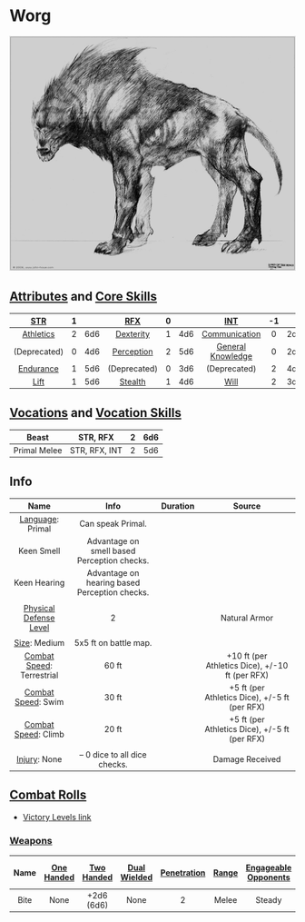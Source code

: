 # Worg

![img](./Worg.png)

## [Attributes](./../../../../../CoreRules/GeneralRules/Attributes.md) and [Core Skills](./../../../../../CoreRules/GeneralRules/CoreSkills.md)

|  [STR](./../../../../../CoreRules/GeneralRules/Attributes.md#strength-str)  | 1 |    |    [RFX](./../../../../../CoreRules/GeneralRules/Attributes.md#reflex-rfx)    | 0 |    |        [INT](./../../../../../CoreRules/GeneralRules/Attributes.md#intelligence-int)        | -1 |    |
| :-----------------------------------------------------------------------: | :-: | :-: | :-------------------------------------------------------------------------: | :-: | :-: | :---------------------------------------------------------------------------------------: | :-: | :-: |
| [Athletics](./../../../../../CoreRules/GeneralRules/CoreSkills.md#athletics) | 2 | 6d6 |  [Dexterity](./../../../../../CoreRules/GeneralRules/CoreSkills.md#dexterity)  | 1 | 4d6 |     [Communication](./../../../../../CoreRules/GeneralRules/CoreSkills.md#communication)     | 0 | 2d6 |
|                               (Deprecated)                               | 0 | 4d6 | [Perception](./../../../../../CoreRules/GeneralRules/CoreSkills.md#perception) | 2 | 5d6 | [General Knowledge](./../../../../../CoreRules/GeneralRules/CoreSkills.md#general-knowledge) | 0 | 2d6 |
| [Endurance](./../../../../../CoreRules/GeneralRules/CoreSkills.md#endurance) | 1 | 5d6 |                                (Deprecated)                                | 0 | 3d6 |                                       (Deprecated)                                       | 2 | 4d6 |
|      [Lift](./../../../../../CoreRules/GeneralRules/CoreSkills.md#lift)      | 1 | 5d6 |    [Stealth](./../../../../../CoreRules/GeneralRules/CoreSkills.md#stealth)    | 1 | 4d6 |              [Will](./../../../../../CoreRules/GeneralRules/CoreSkills.md#will)              | 2 | 3d6 |

## [Vocations](./../../../../../CoreRules/GeneralRules/Vocations.md) and [Vocation Skills](./../../../../../CoreRules/GeneralRules/Vocations.md#vocation-skills)

|    Beast    |   STR, RFX   | 2 | 6d6 |
| :----------: | :-----------: | :-: | :-: |
| Primal Melee | STR, RFX, INT | 2 | 5d6 |

## Info

|                                                  Name                                                  |                      Info                      | Duration |                      Source                      |
| :-----------------------------------------------------------------------------------------------------: | :--------------------------------------------: | :------: | :----------------------------------------------: |
|                           [Language](./../../../Languages/Languages.md): Primal                           |               Can speak Primal.               |          |                                                  |
|                                               Keen Smell                                               |  Advantage on smell based Perception checks.  |          |                                                  |
|                                              Keen Hearing                                              | Advantage on hearing based Perception checks. |          |                                                  |
|                                                                                                        |                                                |          |                                                  |
| [Physical Defense Level](./../../../../../CoreRules/CombatRules/DefenseAndPenetration.md#physical-defense) |                       2                       |          |                  Natural Armor                  |
|                                                                                                        |                                                |          |                                                  |
|                  [Size](./../../../../../CoreRules/CombatRules/BattleMap.md#size): Medium                  |             5x5 ft on battle map.             |          |                                                  |
|      [Combat Speed](./../../../../../CoreRules/CombatRules/CombatSpeed.md#combat-speeds): Terrestrial      |                     60 ft                     |          | +10 ft (per Athletics Dice), +/-10 ft (per RFX) |
|         [Combat Speed](./../../../../../CoreRules/CombatRules/CombatSpeed.md#combat-speeds): Swim         |                     30 ft                     |          |  +5 ft (per Athletics Dice), +/-5 ft (per RFX)  |
|         [Combat Speed](./../../../../../CoreRules/CombatRules/CombatSpeed.md#combat-speeds): Climb         |                     20 ft                     |          |  +5 ft (per Athletics Dice), +/-5 ft (per RFX)  |
|                                                                                                        |                                                |          |                                                  |
|                      [Injury](./../../../../../CoreRules/CombatRules/Injury.md): None                      |         – 0 dice to all dice checks.         |          |                 Damage Received                 |

## [Combat Rolls](./../../../../../CoreRules/CombatRules/CombatRolls.md)

- [Victory Levels link](./../../../../../CoreRules/CombatRules/VictoryLevels.md)

### [Weapons](./../../../../../CoreRules/CombatRules/Weapons.md)

| Name | [One<br />Handed](./../../../../../CoreRules/CombatRules/Weapons.md#one-handed) | [Two<br />Handed](./../../../../../CoreRules/CombatRules/Weapons.md#two-handed) | [Dual<br />Wielded](./../../../../../CoreRules/CombatRules/Weapons.md#dual-wielded) | [Penetration](./../../../../../CoreRules/CombatRules/DefenseAndPenetration.md#penetration) | [Range](./../../../../../CoreRules/CombatRules/Range.md) | [Engageable<br />Opponents](./../../../../../CoreRules/CombatRules/EngageableOpponents.md) | [Area Of<br />Effect](./../../../../../CoreRules/CombatRules/AreaOfEffect.md) | [Ammo<br />Type](./../../../../../CoreRules/CombatRules/Ammunitions.md#ammo-type) | [Ammo<br />Per Use](./../../../../../CoreRules/CombatRules/Weapons.md#ammo-per-shot) | [Damage<br />Types](./../../../../../CoreRules/CombatRules/DamageTypes.md) |
| :--: | :--------------------------------------------------------------------------------: | :--------------------------------------------------------------------------------: | :------------------------------------------------------------------------------------: | :-------------------------------------------------------------------------------------: | :---------------------------------------------------: | :-------------------------------------------------------------------------------------: | :------------------------------------------------------------------------: | :-------------------------------------------------------------------------------------------: | :----------------------------------------------------------------------------------------------: | :---------------------------------------------------------------------: |
| Bite |                                        None                                        |                                  +2d6<br />(6d6)                                  |                                          None                                          |                                            2                                            |                         Melee                         |                                       Steady                                       |                                                                            |                                             None                                             |                                                                                                  |                            Pierce, Bludgeon                            |
